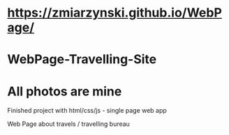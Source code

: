 
# https://zmiarzynski.github.io/WebPage/

# WebPage-Travelling-Site
# All photos are mine
Finished project with html/css/js - single page web app

Web Page about travels / travelling bureau
